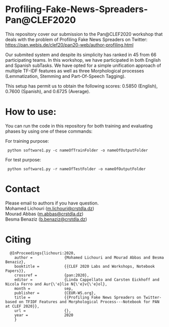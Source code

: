 # Profiling-Fake-News-Spreaders-Pan@CLEF2020
This repository cover our submission to the Pan@CLEF2020 workshop that deals with the problem of Profiling Fake News Spreaders on Twitter: https://pan.webis.de/clef20/pan20-web/author-profiling.html

Our submited system and despite its simplicity has ranked in 45 from 66 participating teams. In this workshop, we have participated in both English and Spanish subTasks. We have opted for a simple unification approach of multiple TF-IDF features as well as three Morphological processes (Lemmatization, Stemming and Part-Of-Speech Tagging). 

This setup has permit us to obtain the following scores:  	0.5850 (English), 0.7600 (Spanish), and 	0.6725 (Average).

# How to use:
You can run the code in this repository for both training and evaluating phases by using one of these commands:

For training purpose: 

     python software1.py -c nameOfTrainFolder -o nameOfOutputFolder
     
For test purpose: 

     python software1.py -r nameOfTestFolder -o nameOfOutputFolder
	 
# Contact
Please email to authors if you have question.<br />
Mohamed Lichouri (m.lichouri@crstdla.dz)<br />
Mourad Abbas (m.abbas@crstdla.dz)<br />
Besma Benaziz (b.benaziz@crstdla.dz)



# Citing

      @InProceedings{lichouri:2020,
        author =              {Mohamed Lichouri and Mourad Abbas and Besma Benaziz},
        booktitle =           {{CLEF 2020 Labs and Workshops, Notebook Papers}},
        crossref =            {pan:2020},
        editor =              {Linda Cappellato and Carsten Eickhoff and Nicola Ferro and Aur{\'e}lie N{\'e}v{\'e}ol},
        month =               sep,
        publisher =           {CEUR-WS.org},
        title =               {{Profiling Fake News Spreaders on Twitter-based on TFIDF Features and Morphological Process---Notebook for PAN at CLEF 2020}},
        url =                 {},
        year =                2020
        }
